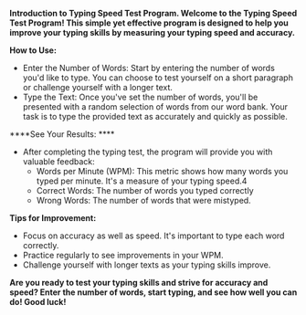 **Introduction to Typing Speed Test Program. Welcome to the Typing Speed Test Program! This simple yet effective program is designed to help you improve your typing skills by measuring your typing speed and accuracy.**

**How to Use:**
 - Enter the Number of Words: Start by entering the number of words you'd like to type. You can choose to test yourself on a short paragraph or challenge yourself with a longer text.
 - Type the Text: Once you've set the number of words, you'll be presented with a random selection of words from our word bank. Your task is to type the provided text as accurately and quickly as possible.

****See Your Results: ****
 - After completing the typing test, the program will provide you with valuable feedback:
   + Words per Minute (WPM): This metric shows how many words you typed per minute. It's a measure of your typing speed.4
   + Correct Words: The number of words you typed correctly
   + Wrong Words: The number of words that were mistyped.

**Tips for Improvement:**
 - Focus on accuracy as well as speed. It's important to type each word correctly.
 - Practice regularly to see improvements in your WPM.
 - Challenge yourself with longer texts as your typing skills improve.

**Are you ready to test your typing skills and strive for accuracy and speed? Enter the number of words, start typing, and see how well you can do! Good luck!**
